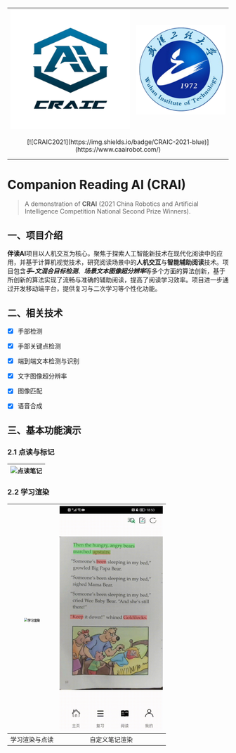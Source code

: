 | <img src="README.assets/logo2.png" alt="logo2" style="zoom: 46%;" /> | ![wit_logo2](README.assets/wit_logo2.png) |
| :----------------------------------------------------------: | :---------------------------------------: |

<p align="center">[![CRAIC2021](https://img.shields.io/badge/CRAIC-2021-blue)](https://www.caairobot.com/)</p>

---

# Companion Reading AI (CRAI)

> A demonstration of **CRAI** (2021 China Robotics and Artificial Intelligence Competition National Second Prize Winners).

## 一、项目介绍

**伴读AI**项目以人机交互为核心，聚焦于探索人工智能新技术在现代化阅读中的应用，并基于计算机视觉技术，研究阅读场景中的**人机交互**与**智能辅助阅读**技术。项目包含***手-文混合目标检测***、***场景文本图像超分辨率***等多个方面的算法创新，基于所创新的算法实现了流畅与准确的辅助阅读，提高了阅读学习效率。项目进一步通过开发移动端平台，提供复习与二次学习等个性化功能。



## 二、相关技术

- [x] 手部检测
- [x] 手部关键点检测
- [x] 端到端文本检测与识别
- [x] 文字图像超分辨率
- [x] 图像匹配
- [x] 语音合成



## 三、基本功能演示

### 2.1  点读与标记

| ![点读笔记](README.assets/点读笔记.gif) |
| :-------------------------------------: |

### 2.2  学习渲染

| <img src="README.assets/学习渲染.gif" alt="学习渲染" style="zoom: 50%;" /> | <img src="README.assets/自定义笔记渲染.gif" alt="自定义笔记渲染" style="zoom: 50%;" /> |
| :----------------------------------------------------------: | :----------------------------------------------------------: |
|                        学习渲染与点读                        |                        自定义笔记渲染                        |

